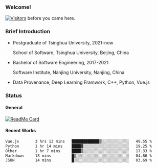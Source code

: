### Welcome!

[![Visitors](https://visitor-badge.laobi.icu/badge?page_id=HermitSun.HermitSun)]() before you came here.

### Brief Introduction

- Postgraduate of Tsinghua University, 2021-now
  
  School of Software, Tsinghua University, Beijing, China

- Bachelor of Software Engineering, 2017-2021
  
  Software Institute, Nanjing University, Nanjing, China

- Data Provenance, Deep Learning Framwork, C++, Python, Vue.js

### Status

#### General

[![ReadMe Card](https://github-readme-stats.hermitsun.vercel.app/api?username=HermitSun&count_private=true&show_icons=true)]()

#### Recent Works

<!--START_SECTION:waka-->

```txt
Vue.js       3 hrs 13 mins   ████████████▒░░░░░░░░░░░░   49.55 %
Python       1 hr 14 mins    ████▓░░░░░░░░░░░░░░░░░░░░   19.25 %
Other        1 hr 7 mins     ████▒░░░░░░░░░░░░░░░░░░░░   17.33 %
Markdown     18 mins         █▒░░░░░░░░░░░░░░░░░░░░░░░   04.86 %
JSON         14 mins         █░░░░░░░░░░░░░░░░░░░░░░░░   03.69 %
```

<!--END_SECTION:waka-->
